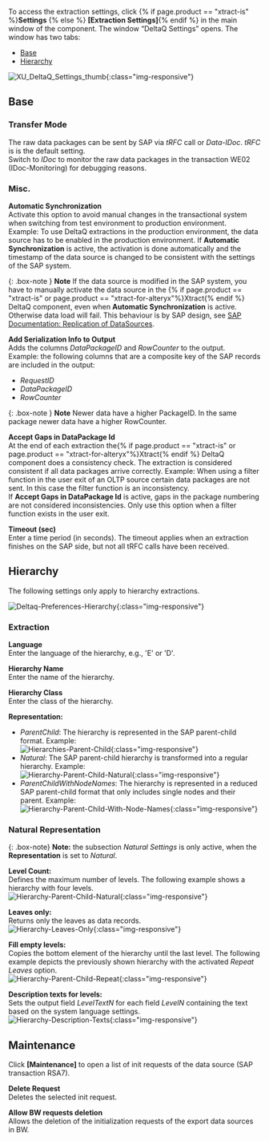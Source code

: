 To access the extraction settings, click {% if page.product == "xtract-is" %}**Settings** {% else %} **[Extraction Settings]**{% endif %} in the main window of the component.
The window “DeltaQ Settings” opens. The window has two tabs:
- [Base](#base)
- [Hierarchy](#hierarchy)

![XU_DeltaQ_Settings_thumb](/img/content/XU_DeltaQ_Settings_thumb.png){:class="img-responsive"}

## Base

### Transfer Mode

The raw data packages can be sent by SAP via *tRFC* call or *Data-IDoc*. *tRFC* is is the default setting. <br>
Switch to *IDoc* to monitor the raw data packages in the transaction WE02 (IDoc-Monitoring) for debugging reasons. 

### Misc.

**Automatic Synchronization**<br>
Activate this option to avoid manual changes in the transactional system when switching from test environment to production environment. <br>
Example: To use DeltaQ extractions in the production environment, the data source has to be enabled in the production environment. 
If **Automatic Synchronization** is active, the activation is done automatically and the timestamp of the data source is changed to be consistent with the settings of the SAP system. <br>

{: .box-note }
**Note** If the data source is modified in the SAP system, you have to manually activate the data source in the {% if page.product == "xtract-is" or page.product == "xtract-for-alteryx"%}Xtract{% endif %} DeltaQ component, even when **Automatic Synchronization** is active. 
Otherwise data load will fail. This behaviour is by SAP design, see [SAP Documentation: Replication of DataSources](https://help.sap.com/viewer/ccc9cdbdc6cd4eceaf1e5485b1bf8f4b/7.4.19/en-US/4a12eaff76df1b42e10000000a42189c.html).

**Add Serialization Info to Output**<br>
Adds the columns *DataPackageID* and *RowCounter* to the output.<br>
Example: the following columns that are a composite key of the SAP records are included in the output:
- *RequestID*
- *DataPackageID* 
- *RowCounter*

{: .box-note }
**Note** Newer data have a higher PackageID. In the same package newer data have a higher RowCounter.

**Accept Gaps in DataPackage Id**<br>
At the end of each extraction the{% if page.product == "xtract-is" or page.product == "xtract-for-alteryx"%}Xtract{% endif %} DeltaQ component does a consistency check. 
The extraction is considered consistent if all data packages arrive correctly. 
Example: When using a filter function in the user exit of an OLTP source certain data packages are not sent. 
In this case the filter function is an inconsistency. <br>
If **Accept Gaps in DataPackage Id** is active, gaps in the package numbering are not considered inconsistencies. 
Only use this option when a filter function exists in the user exit.

**Timeout (sec)**<br>
Enter a time period (in seconds). The timeout applies when an extraction finishes on the SAP side, but not all tRFC calls have been received. 


## Hierarchy

The following settings only apply to hierarchy extractions.

![Deltaq-Preferences-Hierarchy](/img/content/Deltaq-Preferences-Hierarchy.png){:class="img-responsive"}

### Extraction

**Language**<br>
Enter the language of the hierarchy, e.g., 'E' or 'D'.

**Hierarchy Name**<br>
Enter the name of the hierarchy.

**Hierarchy Class**<br>
Enter the class of the hierarchy.

**Representation:** 
- *ParentChild*: The hierarchy is represented in the SAP parent-child format. Example:<br>
![Hierarchies-Parent-Child](/img/content/extractors.bwhier/Hierarchy-Table-Output-Result.png){:class="img-responsive"}
- *Natural*: The SAP parent-child hierarchy is transformed into a regular hierarchy. Example:<br>
![Hierarchy-Parent-Child-Natural](/img/content/extractors.bwhier/Hierarchy-Parent-Child-Natural.png){:class="img-responsive"}
- *ParentChildWithNodeNames*: The hierarchy is represented in a reduced SAP parent-child format that only includes single nodes and their parent. Example:<br>
![Hierarchy-Parent-Child-With-Node-Names](/img/content/extractors.bwhier/Hierarchy-ParentChildWithNodes.png){:class="img-responsive"}

### Natural Representation

{: .box-note}
**Note:** the subsection *Natural Settings* is only active, when the **Representation** is set to *Natural*.

**Level Count:** <br>
Defines the maximum number of levels. The following example shows a hierarchy with four levels. <br>
![Hierarchy-Parent-Child-Natural](/img/content/extractors.bwhier/Hierarchy-Parent-Child-Natural.png){:class="img-responsive"}

**Leaves only:**<br>
Returns only the leaves as data records.<br>
![Hierarchy-Leaves-Only](/img/content/extractors.bwhier/Hierarchy-leaves-only.png){:class="img-responsive"}

**Fill empty levels:**  <br>
Copies the bottom element of the hierarchy until the last level.
The following example depicts the previously shown hierarchy with the activated *Repeat Leaves* option.<br>
![Hierarchy-Parent-Child-Repeat](/img/content/extractors.bwhier/Hierarchy-Parent-Child-Repeat.png){:class="img-responsive"}

**Description texts for levels:**<br>
Sets the output field *LevelTextN* for each field *LevelN* containing the text based on the system language settings.<br>
![Hierarchy-Description-Texts](/img/content/Hierarchy-description-texts.png){:class="img-responsive"}


## Maintenance

Click **[Maintenance]** to open a list of init requests of the data source (SAP transaction RSA7).

**Delete Request**<br>
Deletes the selected init request.

**Allow BW requests deletion**<br>
Allows the deletion of the initialization requests of the export data sources in BW. 
